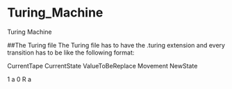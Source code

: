 # Turing_Machine
Turing Machine

##The Turing file
The Turing file has to have the .turing extension and every transition has to be like the following format:

CurrentTape CurrentState ValueToBeReplace Movement NewState

1 a 0 R a
